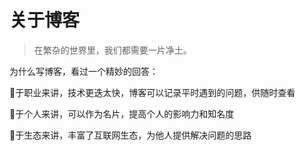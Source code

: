 # 关于博客


> 在繁杂的世界里，我们都需要一片净土。

为什么写博客，看过一个精妙的回答：

🥰于职业来讲，技术更迭太快，博客可以记录平时遇到的问题，供随时查看

🤩于个人来讲，可以作为名片，提高个人的影响力和知名度

🤖于生态来讲，丰富了互联网生态，为他人提供解决问题的思路


